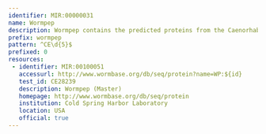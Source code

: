 ```yaml
---
identifier: MIR:00000031
name: Wormpep
description: Wormpep contains the predicted proteins from the Caenorhabditis elegans genome sequencing project.
prefix: wormpep
pattern: ^CE\d{5}$
prefixed: 0
resources:
 - identifier: MIR:00100051
   accessurl: http://www.wormbase.org/db/seq/protein?name=WP:${id}
   test_id: CE28239
   description: Wormpep (Master)
   homepage: http://www.wormbase.org/db/seq/protein
   institution: Cold Spring Harbor Laboratory
   location: USA
   official: true
---
```

